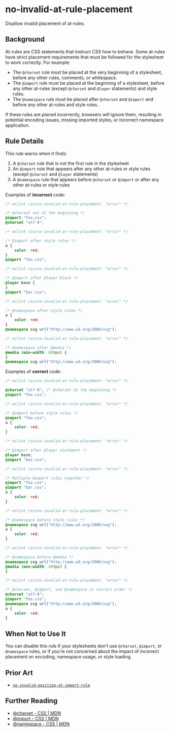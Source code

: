 # no-invalid-at-rule-placement

Disallow invalid placement of at-rules.

## Background

At-rules are CSS statements that instruct CSS how to behave. Some at-rules have strict placement requirements that must be followed for the stylesheet to work correctly. For example:

- The `@charset` rule must be placed at the very beginning of a stylesheet, before any other rules, comments, or whitespace.
- The `@import` rule must be placed at the beginning of a stylesheet, before any other at-rules (except `@charset` and `@layer` statements) and style rules.
- The `@namespace` rule must be placed after `@charset` and `@import` and before any other at-rules and style rules.

If these rules are placed incorrectly, browsers will ignore them, resulting in potential encoding issues, missing imported styles, or incorrect namespace application.

## Rule Details

This rule warns when it finds:

1. A `@charset` rule that is not the first rule in the stylesheet
2. An `@import` rule that appears after any other at-rules or style rules (except `@charset` and `@layer` statements)
3. A `@namespace` rule that appears before `@charset` or `@import` or after any other at-rules or style rules

Examples of **incorrect** code:

```css
/* eslint css/no-invalid-at-rule-placement: "error" */

/* @charset not at the beginning */
@import "foo.css";
@charset "utf-8";
```

```css
/* eslint css/no-invalid-at-rule-placement: "error" */

/* @import after style rules */
a {
	color: red;
}
@import "foo.css";
```

```css
/* eslint css/no-invalid-at-rule-placement: "error" */

/* @import after @layer block */
@layer base {
}
@import "bar.css";
```

```css
/* eslint css/no-invalid-at-rule-placement: "error" */

/* @namespace after style rules */
a {
	color: red;
}
@namespace svg url("http://www.w3.org/2000/svg");
```

```css
/* eslint css/no-invalid-at-rule-placement: "error" */

/* @namespace after @media */
@media (min-width: 600px) {
}
@namespace svg url("http://www.w3.org/2000/svg");
```

Examples of **correct** code:

```css
/* eslint css/no-invalid-at-rule-placement: "error" */

@charset "utf-8"; /* @charset at the beginning */
@import "foo.css";
```

```css
/* eslint css/no-invalid-at-rule-placement: "error" */

/* @import before style rules */
@import "foo.css";
a {
	color: red;
}
```

```css
/* eslint css/no-invalid-at-rule-placement: "error" */

/* @import after @layer statement */
@layer base;
@import "baz.css";
```

```css
/* eslint css/no-invalid-at-rule-placement: "error" */

/* Multiple @import rules together */
@import "foo.css";
@import "bar.css";
a {
	color: red;
}
```

```css
/* eslint css/no-invalid-at-rule-placement: "error" */

/* @namespace before style rules */
@namespace svg url("http://www.w3.org/2000/svg");
a {
	color: red;
}
```

```css
/* eslint css/no-invalid-at-rule-placement: "error" */

/* @namespace before @media */
@namespace svg url("http://www.w3.org/2000/svg");
@media (min-width: 600px) {
}
```

```css
/* eslint css/no-invalid-at-rule-placement: "error" */

/* @charset, @import, and @namespace in correct order */
@charset "utf-8";
@import "foo.css";
@namespace svg url("http://www.w3.org/2000/svg");
a {
	color: red;
}
```

## When Not to Use It

You can disable this rule if your stylesheets don't use `@charset`, `@import`, or `@namespace` rules, or if you're not concerned about the impact of incorrect placement on encoding, namespace usage, or style loading.

## Prior Art

- [`no-invalid-position-at-import-rule`](https://stylelint.io/user-guide/rules/no-invalid-position-at-import-rule/)

## Further Reading

- [@charset - CSS | MDN](https://developer.mozilla.org/en-US/docs/Web/CSS/@charset)
- [@import - CSS | MDN](https://developer.mozilla.org/en-US/docs/Web/CSS/@import)
- [@namespace - CSS | MDN](https://developer.mozilla.org/en-US/docs/Web/CSS/@namespace)
